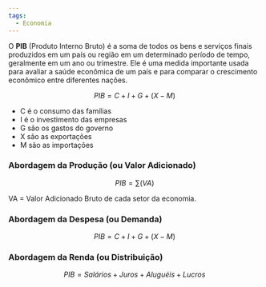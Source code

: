 ```yaml
---
tags:
  - Economia
---
```

O **PIB** (Produto Interno Bruto) é a soma de todos os bens e serviços finais produzidos em um país ou região em um determinado período de tempo, geralmente em um ano ou trimestre. Ele é uma medida importante usada para avaliar a saúde econômica de um país e para comparar o crescimento econômico entre diferentes nações.

$$
PIB = C + I + G + (X - M)
$$

- C é o consumo das famílias
- I é o investimento das empresas
- G são os gastos do governo
- X são as exportações
- M são as importações


### **Abordagem da Produção (ou Valor Adicionado)**

$$
PIB = \sum (VA)
$$

VA = Valor Adicionado Bruto de cada setor da economia.

### Abordagem da Despesa (ou Demanda)

$$
PIB = C + I + G + (X - M)
$$

### Abordagem da Renda (ou Distribuição)

$$
PIB = Salários + Juros + Aluguéis + Lucros
$$
